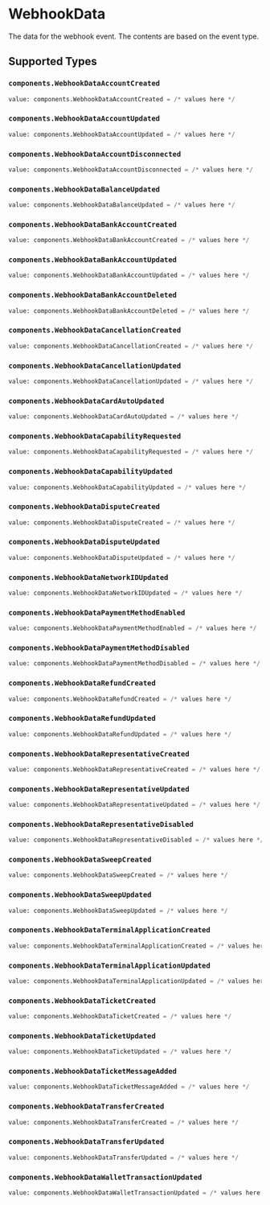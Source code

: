# WebhookData

The data for the webhook event. The contents are based on the event type.


## Supported Types

### `components.WebhookDataAccountCreated`

```python
value: components.WebhookDataAccountCreated = /* values here */
```

### `components.WebhookDataAccountUpdated`

```python
value: components.WebhookDataAccountUpdated = /* values here */
```

### `components.WebhookDataAccountDisconnected`

```python
value: components.WebhookDataAccountDisconnected = /* values here */
```

### `components.WebhookDataBalanceUpdated`

```python
value: components.WebhookDataBalanceUpdated = /* values here */
```

### `components.WebhookDataBankAccountCreated`

```python
value: components.WebhookDataBankAccountCreated = /* values here */
```

### `components.WebhookDataBankAccountUpdated`

```python
value: components.WebhookDataBankAccountUpdated = /* values here */
```

### `components.WebhookDataBankAccountDeleted`

```python
value: components.WebhookDataBankAccountDeleted = /* values here */
```

### `components.WebhookDataCancellationCreated`

```python
value: components.WebhookDataCancellationCreated = /* values here */
```

### `components.WebhookDataCancellationUpdated`

```python
value: components.WebhookDataCancellationUpdated = /* values here */
```

### `components.WebhookDataCardAutoUpdated`

```python
value: components.WebhookDataCardAutoUpdated = /* values here */
```

### `components.WebhookDataCapabilityRequested`

```python
value: components.WebhookDataCapabilityRequested = /* values here */
```

### `components.WebhookDataCapabilityUpdated`

```python
value: components.WebhookDataCapabilityUpdated = /* values here */
```

### `components.WebhookDataDisputeCreated`

```python
value: components.WebhookDataDisputeCreated = /* values here */
```

### `components.WebhookDataDisputeUpdated`

```python
value: components.WebhookDataDisputeUpdated = /* values here */
```

### `components.WebhookDataNetworkIDUpdated`

```python
value: components.WebhookDataNetworkIDUpdated = /* values here */
```

### `components.WebhookDataPaymentMethodEnabled`

```python
value: components.WebhookDataPaymentMethodEnabled = /* values here */
```

### `components.WebhookDataPaymentMethodDisabled`

```python
value: components.WebhookDataPaymentMethodDisabled = /* values here */
```

### `components.WebhookDataRefundCreated`

```python
value: components.WebhookDataRefundCreated = /* values here */
```

### `components.WebhookDataRefundUpdated`

```python
value: components.WebhookDataRefundUpdated = /* values here */
```

### `components.WebhookDataRepresentativeCreated`

```python
value: components.WebhookDataRepresentativeCreated = /* values here */
```

### `components.WebhookDataRepresentativeUpdated`

```python
value: components.WebhookDataRepresentativeUpdated = /* values here */
```

### `components.WebhookDataRepresentativeDisabled`

```python
value: components.WebhookDataRepresentativeDisabled = /* values here */
```

### `components.WebhookDataSweepCreated`

```python
value: components.WebhookDataSweepCreated = /* values here */
```

### `components.WebhookDataSweepUpdated`

```python
value: components.WebhookDataSweepUpdated = /* values here */
```

### `components.WebhookDataTerminalApplicationCreated`

```python
value: components.WebhookDataTerminalApplicationCreated = /* values here */
```

### `components.WebhookDataTerminalApplicationUpdated`

```python
value: components.WebhookDataTerminalApplicationUpdated = /* values here */
```

### `components.WebhookDataTicketCreated`

```python
value: components.WebhookDataTicketCreated = /* values here */
```

### `components.WebhookDataTicketUpdated`

```python
value: components.WebhookDataTicketUpdated = /* values here */
```

### `components.WebhookDataTicketMessageAdded`

```python
value: components.WebhookDataTicketMessageAdded = /* values here */
```

### `components.WebhookDataTransferCreated`

```python
value: components.WebhookDataTransferCreated = /* values here */
```

### `components.WebhookDataTransferUpdated`

```python
value: components.WebhookDataTransferUpdated = /* values here */
```

### `components.WebhookDataWalletTransactionUpdated`

```python
value: components.WebhookDataWalletTransactionUpdated = /* values here */
```

